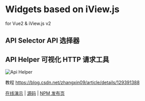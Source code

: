 # Widgets based on iView.js

for Vue2 & iView.js v2

## API Selector API 选择器

## API Helper 可视化 HTTP 请求工具

![Api Helper](https://foruda.gitee.com/images/1678378502563913592/697d70c3_784269.png)


教程 https://blog.csdn.net/zhangxin09/article/details/129391388

[在线演示](https://framework.ajaxjs.com/demo/api-helper/) | [源码](https://gitee.com/sp42_admin/ajaxjs/tree/master/aj-ui-widget/api-helper) | [NPM 发布页](https://www.npmjs.com/package/@ajaxjs/aj-api-helper)